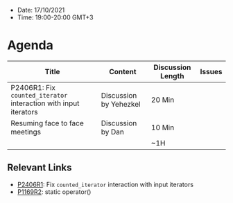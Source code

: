 * Date: 17/10/2021
* Time: 19:00-20:00 GMT+3

# Agenda

| Title | Content | Discussion Length | Issues       |
|----------|-------------|-------------|----------------|
| P2406R1: Fix `counted_iterator` interaction with input iterators | Discussion by Yehezkel | 20 Min |   |
| Resuming face to face meetings  | Discussion by Dan | 10 Min |   |
|                             |             | ~1H         |   |

## Relevant Links
* [P2406R1](https://yehezkelshb.github.io/cpp_proposals/P2406-counted-iterator-and-input-iterators.html): Fix `counted_iterator` interaction with input iterators
* [P1169R2](https://wg21.link/P1169): static operator()
